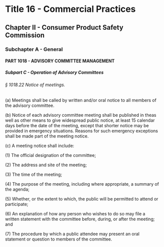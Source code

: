 
# Title 16 - Commercial Practices
## Chapter II - Consumer Product Safety Commission
### Subchapter A - General
#### PART 1018 - ADVISORY COMMITTEE MANAGEMENT
##### Subpart C - Operation of Advisory Committees
###### § 1018.22 Notice of meetings.

(a) Meetings shall be called by written and/or oral notice to all members of the advisory committee.

(b) Notice of each advisory committee meeting shall be published in theas well as other means to give widespread public notice, at least 15 calendar days before the date of the meeting, except that shorter notice may be provided in emergency situations. Reasons for such emergency exceptions shall be made part of the meeting notice.

(c) A meeting notice shall include:

(1) The official designation of the committee;

(2) The address and site of the meeting;

(3) The time of the meeting;

(4) The purpose of the meeting, including where appropriate, a summary of the agenda;

(5) Whether, or the extent to which, the public will be permitted to attend or participate;

(6) An explanation of how any person who wishes to do so may file a written statement with the committee before, during, or after the meeting; and

(7) The procedure by which a public attendee may present an oral statement or question to members of the committee.
